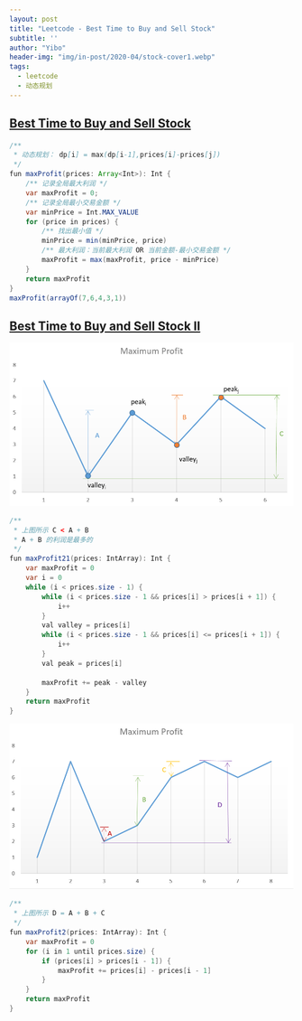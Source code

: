 ```yaml
---
layout: post
title: "Leetcode - Best Time to Buy and Sell Stock"
subtitle: ''
author: "Yibo"
header-img: "img/in-post/2020-04/stock-cover1.webp"
tags:
  - leetcode
  - 动态规划
---
```



	
## [Best Time to Buy and Sell Stock](https://leetcode.com/problems/best-time-to-buy-and-sell-stock/)
```java
/**
 * 动态规划： dp[i] = max(dp[i-1],prices[i]-prices[j])
 */
fun maxProfit(prices: Array<Int>): Int {
    /** 记录全局最大利润 */
    var maxProfit = 0;
    /** 记录全局最小交易金额 */
    var minPrice = Int.MAX_VALUE
    for (price in prices) {
        /** 找出最小值 */
        minPrice = min(minPrice, price)
        /** 最大利润：当前最大利润 OR 当前金额-最小交易金额 */
        maxProfit = max(maxProfit, price - minPrice)
    }
    return maxProfit
}
maxProfit(arrayOf(7,6,4,3,1))
```

## [Best Time to Buy and Sell Stock II](https://leetcode.com/problems/best-time-to-buy-and-sell-stock-ii)
![](/img/in-post/2020-04/122_maxprofit_1.PNG)
```java
/**
 * 上图所示 C < A + B
 * A + B 的利润是最多的
 */
fun maxProfit21(prices: IntArray): Int {
    var maxProfit = 0
    var i = 0
    while (i < prices.size - 1) {
        while (i < prices.size - 1 && prices[i] > prices[i + 1]) {
            i++
        }
        val valley = prices[i]
        while (i < prices.size - 1 && prices[i] <= prices[i + 1]) {
            i++
        }
        val peak = prices[i]
        
        maxProfit += peak - valley
    }
    return maxProfit
}
```

![](/img/in-post/2020-04/122_maxprofit_2.PNG)

```java
/**
 * 上图所示 D = A + B + C
 */
fun maxProfit2(prices: IntArray): Int {
    var maxProfit = 0
    for (i in 1 until prices.size) {
        if (prices[i] > prices[i - 1]) {
            maxProfit += prices[i] - prices[i - 1]
        }
    }
    return maxProfit
}
```